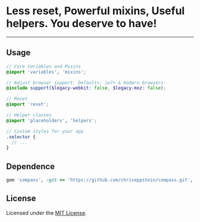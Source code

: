 # Less reset, Powerful mixins, Useful helpers. You deserve to have!
---

## Usage

```scss
// Core Variables and Mixins
@import 'variables', 'mixins';

// Adjust browser support. Defaults: ie7+ & modern browsers
@include support($legacy-webkit: false, $legacy-moz: false);

// Reset
@import 'reset';

// Helper classes
@import 'placeholders', 'helpers';

// Custom styles for your app
.selector {
  // ...
}
```

## Dependence

```ruby
gem 'compass', :git => 'https://github.com/chriseppstein/compass.git', :ref => '34159da'
```

## License

Licensed under the [MIT License](http://www.opensource.org/licenses/mit-license.php).
